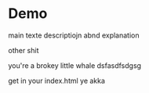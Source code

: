 # Demo

main texte descriptiojn abnd explanation 

other shit



you're a brokey little whale 
dsfasdfsdgsg  

get in your index.html ye akka 

